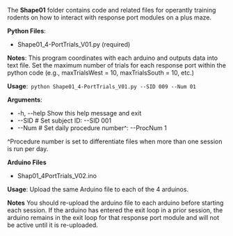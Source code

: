 The **Shape01** folder contains code and related files for operantly training rodents on how to interact with response port modules on a plus maze. 

**Python Files**:   

- Shape01_4-PortTrials_V01.py (required)  

**Notes**: This program coordinates with each arduino and outputs data into text file.  Set the maximum number of trials for each response port within the python code (e.g., maxTrialsWest = 10, maxTrialsSouth = 10, etc.)

**Usage**:``` python Shape01_4-PortTrials_V01.py --SID 009 --Num 01```  

**Arguments**:
  - -h, --help 			Show this help message and exit
  - --SID #			    Set subject ID: --SID 001
  - --Num #			    Set daily procedure number^: --ProcNum 1
  
^Procedure number is set to differentiate files when more than one session is run per day.

**Arduino Files**
- Shap01_4PortTrials_V02.ino

**Usage**: Upload the same Arduino file to each of the 4 arduinos.  

**Notes** You should re-upload the arduino file to each arduino before starting each session. If the arduino has entered the exit loop in a prior session, the arduino remains in the exit loop for that response port module and will not be active until it is re-uploaded.


